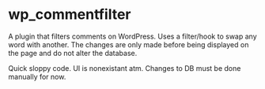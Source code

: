 wp_commentfilter
==================

A plugin that filters comments on WordPress. Uses a filter/hook to swap any word with another. The changes are only made before being displayed on the page and do not alter the database.

Quick sloppy code. UI is nonexistant atm. Changes to DB must be done manually for now.
